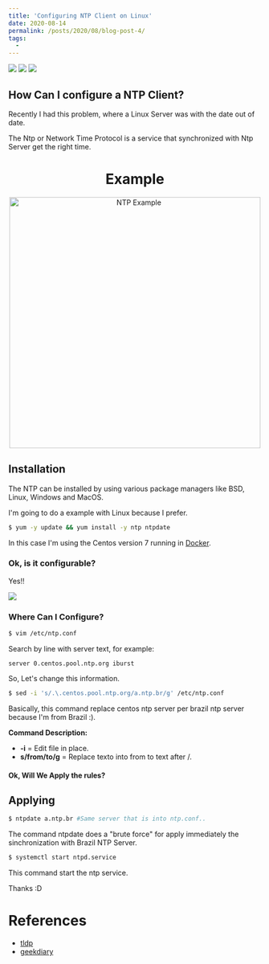 ```yaml
---
title: 'Configuring NTP Client on Linux'
date: 2020-08-14
permalink: /posts/2020/08/blog-post-4/
tags:
  - 
---
```

![](https://img.shields.io/badge/Supported%20OS-All-Blue) ![](https://img.shields.io/badge/Running%20OS-Linux-orange) ![](https://img.shields.io/badge/Service-NTP-blue)

## How Can I configure a NTP Client?

Recently I had this problem, where a Linux Server was with the date out of date.

The Ntp or Network Time Protocol is a service that synchronized with Ntp Server get the right time.

<h1 align="center">Example</h1>
<p align="center">
  <img width="500" alt="NTP Example" src="https://e-tinet.com/wp-content/uploads/2019/02/ntp-servidor-no-linux.png">
</p>

## Installation ##

The NTP can be installed by using various package managers like BSD, Linux, Windows and MacOS.

I'm going to do a example with Linux because I prefer.

```bash
$ yum -y update && yum install -y ntp ntpdate
```

In this case I'm using the Centos version 7 running in [Docker](https://www.docker.com/why-docker).

### Ok, is it configurable?

Yes!!

![](https://media.giphy.com/media/2n8480RCQ2jBe/source.gif)

### Where Can I Configure?

```bash
$ vim /etc/ntp.conf
```

Search by line with server text, for example:

`server 0.centos.pool.ntp.org iburst`

So, Let's change this information.

```bash
$ sed -i 's/.\.centos.pool.ntp.org/a.ntp.br/g' /etc/ntp.conf
```

Basically, this command replace centos ntp server per brazil ntp server because I\'m from Brazil :).

**Command Description:**
- **-i** = Edit file in place.
- **s/from/to/g** = Replace texto into from to text after /.

#### Ok, Will We Apply the rules?

## Applying

```bash
$ ntpdate a.ntp.br #Same server that is into ntp.conf..
```

The command ntpdate does a "brute force" for apply immediately the sinchronization with Brazil NTP Server.

```bash
$ systemctl start ntpd.service
```

This command start the ntp service.

Thanks :D

# References

- [tldp](https://www.tldp.org/LDP/sag/html/basic-ntp-config.html)
- [geekdiary](https://www.thegeekdiary.com/centos-rhel-how-to-configure-ntp-server-and-client/)
